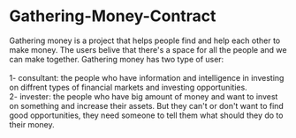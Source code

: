 # Gathering-Money-Contract

Gathering money is a project that helps people find and help each other to make money. The users belive that there's a space for all the people and we can make together.
Gathering money has two type of user:<br /><br />
1- consultant: the people who have information and intelligence in investing on diffrent types of financial markets and investing opportunities.<br />
2- invester: the people who have big amount of money and want to invest on something and increase their assets. But they can't or don't want to find good opportunities, they need someone to tell them what should they do to their money.
